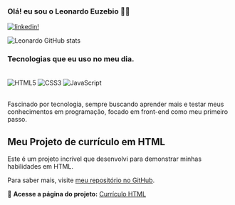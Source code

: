 ### Olá! eu sou o Leonardo Euzebio 👋🏼

[![linkedin!](https://img.shields.io/badge/LinkedIn-0077B5?style=for-the-badge&logo=linkedin&logoColor=white)](https://www.linkedin.com/in/leonardo-euzebio-72b4011a2/)

![Leonardo GitHub stats](https://github-readme-stats.vercel.app/api?username=EpczLeon&show_icons=true&theme=tokyonight)

### Tecnologias que eu uso no meu dia.

<div style="display: inline_block"><br/>
    <img align="center" alt="HTML5" src="https://img.shields.io/badge/HTML5-E34F26?style=for-the-badge&logo=html5&logoColor=white">
    <img align="center" alt="CSS3" src="https://img.shields.io/badge/CSS3-1572B6?style=for-the-badge&logo=css3&logoColor=white">
    <img align="center" alt="JavaScript" src="https://img.shields.io/badge/JavaScript-F7DF1E?style=for-the-badge&logo=javascript&logoColor=black">
</div><br/>

Fascinado por tecnologia, sempre buscando aprender mais e testar meus conhecimentos em programação, focado em front-end como meu primeiro passo.

## Meu Projeto de currículo em HTML

Este é um projeto incrível que desenvolvi para demonstrar minhas habilidades em HTML.

Para saber mais, visite [meu repositório no GitHub](https://github.com/EpczLeon/Meus-projetos/tree/main/Curr%C3%ADculo%20HTML).

🔗 **Acesse a página do projeto:** [Currículo HTML](URL_DA_PAGINA_DO_PROJETO)
